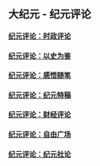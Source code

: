 ## 大纪元 - 纪元评论

#### [纪元评论：时政评论](indexes/nsc1025/README.md?12080330)
#### [纪元评论：以史为鉴](indexes/nsc1028/README.md?12080330)
#### [纪元评论：感悟随笔](indexes/nsc1035/README.md?12080330)
#### [纪元评论：纪元特稿](indexes/nsc424/README.md?12080330)
#### [纪元评论：财经评论](indexes/nsc1026/README.md?12080330)
#### [纪元评论：自由广场](indexes/nsc993/README.md?12080330)
#### [纪元评论：纪元社论](indexes/nsc422/README.md?12080330)
